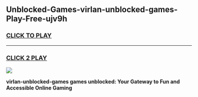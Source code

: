 
## Unblocked-Games-virlan-unblocked-games-Play-Free-ujv9h
<h3>
<a href="https://premium76.site?title=virlan-unblocked-games&ref=09A">CLICK TO PLAY</a></h3>
<hr>

<h3>
<a href="https://premium76.site?title=virlan-unblocked-games&ref=09A">CLICK 2 PLAY</a>
  
</h3>

<a href="https://premium76.site?title=virlan-unblocked-games&ref=09A"><img src="https://clearcache.store/games.png"></a>


**virlan-unblocked-games games unblocked: Your Gateway to Fun and Accessible Online Gaming**
